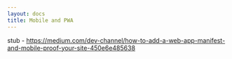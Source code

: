 ```yaml
---
layout: docs
title: Mobile and PWA
---
```


stub -
https://medium.com/dev-channel/how-to-add-a-web-app-manifest-and-mobile-proof-your-site-450e6e485638
